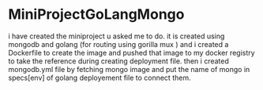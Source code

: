 # MiniProjectGoLangMongo


i have created the miniproject u asked me to do. it is created using mongodb and golang (for routing using gorilla mux ) and i created a Dockerfile to create the image and pushed that image to my docker registry to take the reference during creating deployment file. then i created mongodb.yml file by fetching mongo image and put the name of mongo in specs[env] of golang deployement file to connect them.
